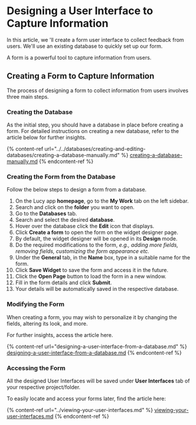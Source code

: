 # Designing a User Interface to Capture Information

In this article, we 'll create a form user interface to collect feedback from users. We'll use an existing database to quickly set up our form.

A form is a powerful tool to capture information from users.

## Creating a Form to Capture Information

The process of designing a form to collect information from users involves three main steps.

### Creating the Database

As the initial step, you should have a database in place before creating a form. For detailed instructions on creating a new database, refer to the article below for further insights.

{% content-ref url="../../databases/creating-and-editing-databases/creating-a-database-manually.md" %}
[creating-a-database-manually.md](../../databases/creating-and-editing-databases/creating-a-database-manually.md)
{% endcontent-ref %}

### Creating the Form from the Database

Follow the below steps to design a form from a database.

1. On the Lucy app **homepage**, go to the **My Work** tab on the left sidebar.
2. Search and click on the **folder** you want to open.
3. Go to the **Databases** tab.
4. Search and select the desired **database**.
5. Hover over the database click the **Edit** icon that displays.
6. Click **Create a form** to open the form on the widget designer page.
7. By default, the widget designer will be opened in its **Design** mode.
8. Do the required modifications to the form, _e.g., adding more fields, removing fields, customizing the form appearance etc._
9. Under the **General** tab, in the **Name** box, type in a suitable name for the form.
10. Click **Save Widget** to save the form and access it in the future.
11. Click the **Open Page** button to load the form in a new window.
12. Fill in the form details and click **Submit**.
13. Your details will be automatically saved in the respective database.

### Modifying the Form

When creating a form, you may wish to personalize it by changing the fields, altering its look, and more.

For further insights, access the article here.

{% content-ref url="designing-a-user-interface-from-a-database.md" %}
[designing-a-user-interface-from-a-database.md](designing-a-user-interface-from-a-database.md)
{% endcontent-ref %}

### Accessing the Form

All the designed User Interfaces will be saved under **User Interfaces** tab of your respective project/folder.

To  easily locate and access your forms later, find the article here:

{% content-ref url="../viewing-your-user-interfaces.md" %}
[viewing-your-user-interfaces.md](../viewing-your-user-interfaces.md)
{% endcontent-ref %}
